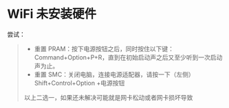# WiFi 未安装硬件

尝试：

> - 重置 PRAM：按下电源按钮之后，同时按住以下键：Command+Option+P+R，直到在初始启动声之后又至少听到一次启动声为止。
> - 重置 SMC：关闭电脑，连接电源适配器，请按一下（左侧）Shift+Control+Option +电源按钮
>
> 以上二选一，如果还未解决可能就是网卡松动或者网卡损坏导致
